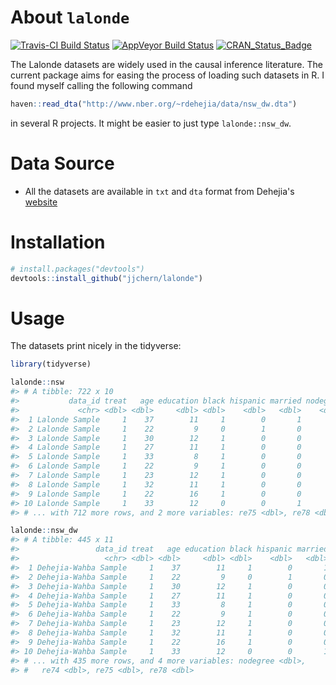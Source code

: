 
<!-- README.md is generated from README.Rmd. Please edit that file -->
About `lalonde`
===============

[![Travis-CI Build Status](https://travis-ci.org/jjchern/lalonde.svg?branch=master)](https://travis-ci.org/jjchern/lalonde) [![AppVeyor Build Status](https://ci.appveyor.com/api/projects/status/github/jjchern/lalonde?branch=master&svg=true)](https://ci.appveyor.com/project/jjchern/lalonde) [![CRAN\_Status\_Badge](http://www.r-pkg.org/badges/version/lalonde)](https://cran.r-project.org/package=lalonde)

The Lalonde datasets are widely used in the causal inference literature. The current package aims for easing the process of loading such datasets in R. I found myself calling the following command

``` r
haven::read_dta("http://www.nber.org/~rdehejia/data/nsw_dw.dta")
```

in several R projects. It might be easier to just type `lalonde::nsw_dw`.

Data Source
===========

-   All the datasets are available in `txt` and `dta` format from Dehejia's [website](http://users.nber.org/~rdehejia/nswdata2.html)

Installation
============

``` r
# install.packages("devtools")
devtools::install_github("jjchern/lalonde")
```

Usage
=====

The datasets print nicely in the tidyverse:

``` r
library(tidyverse)

lalonde::nsw
#> # A tibble: 722 x 10
#>           data_id treat   age education black hispanic married nodegree
#>             <chr> <dbl> <dbl>     <dbl> <dbl>    <dbl>   <dbl>    <dbl>
#>  1 Lalonde Sample     1    37        11     1        0       1        1
#>  2 Lalonde Sample     1    22         9     0        1       0        1
#>  3 Lalonde Sample     1    30        12     1        0       0        0
#>  4 Lalonde Sample     1    27        11     1        0       0        1
#>  5 Lalonde Sample     1    33         8     1        0       0        1
#>  6 Lalonde Sample     1    22         9     1        0       0        1
#>  7 Lalonde Sample     1    23        12     1        0       0        0
#>  8 Lalonde Sample     1    32        11     1        0       0        1
#>  9 Lalonde Sample     1    22        16     1        0       0        0
#> 10 Lalonde Sample     1    33        12     0        0       1        0
#> # ... with 712 more rows, and 2 more variables: re75 <dbl>, re78 <dbl>

lalonde::nsw_dw
#> # A tibble: 445 x 11
#>                 data_id treat   age education black hispanic married
#>                   <chr> <dbl> <dbl>     <dbl> <dbl>    <dbl>   <dbl>
#>  1 Dehejia-Wahba Sample     1    37        11     1        0       1
#>  2 Dehejia-Wahba Sample     1    22         9     0        1       0
#>  3 Dehejia-Wahba Sample     1    30        12     1        0       0
#>  4 Dehejia-Wahba Sample     1    27        11     1        0       0
#>  5 Dehejia-Wahba Sample     1    33         8     1        0       0
#>  6 Dehejia-Wahba Sample     1    22         9     1        0       0
#>  7 Dehejia-Wahba Sample     1    23        12     1        0       0
#>  8 Dehejia-Wahba Sample     1    32        11     1        0       0
#>  9 Dehejia-Wahba Sample     1    22        16     1        0       0
#> 10 Dehejia-Wahba Sample     1    33        12     0        0       1
#> # ... with 435 more rows, and 4 more variables: nodegree <dbl>,
#> #   re74 <dbl>, re75 <dbl>, re78 <dbl>
```
